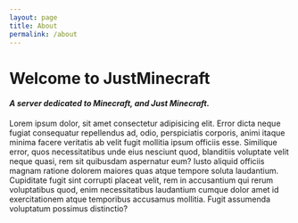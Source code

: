 ```yaml
---
layout: page
title: About
permalink: /about
---
```


# Welcome to JustMinecraft

#### _A server dedicated to Minecraft, and Just Minecraft._

Lorem ipsum dolor, sit amet consectetur adipisicing elit. Error dicta neque fugiat consequatur repellendus ad, odio, perspiciatis corporis, animi itaque minima facere veritatis ab velit fugit mollitia ipsum officiis esse.
Similique error, quos necessitatibus unde eius nesciunt quod, blanditiis voluptate velit neque quasi, rem sit quibusdam aspernatur eum? Iusto aliquid officiis magnam ratione dolorem maiores quas atque tempore soluta laudantium.
Cupiditate fugit sint corrupti placeat velit, rem in accusantium qui rerum voluptatibus quod, enim necessitatibus laudantium cumque dolor amet id exercitationem atque temporibus accusamus mollitia. Fugit assumenda voluptatum possimus distinctio?